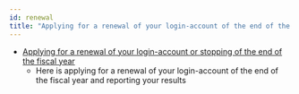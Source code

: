 ```yaml
---
id: renewal
title: "Applying for a renewal of your login-account of the end of the fiscal year"
---
```



- [Applying for a renewal of your login-account or stopping of the end of the fiscal year](https://sc-account.ddbj.nig.ac.jp/application/registration) 
    - Here is applying for a renewal of your login-account of the end of the fiscal year and reporting your results



